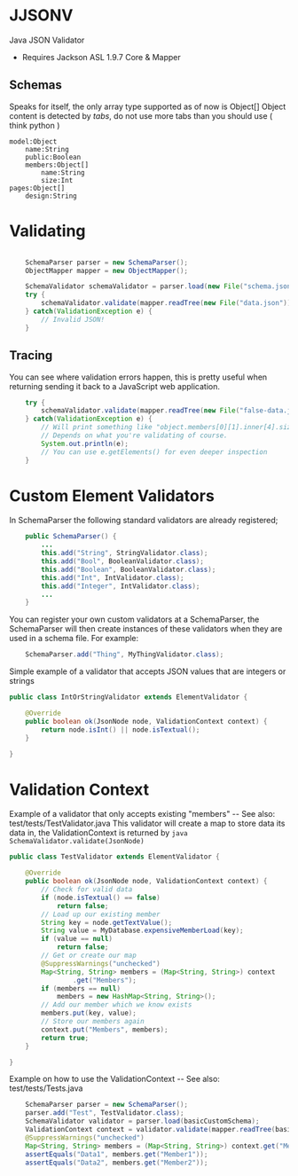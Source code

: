 JJSONV
======

Java JSON Validator
- Requires Jackson ASL 1.9.7 Core & Mapper

Schemas
-------
Speaks for itself, the only array type supported as of now is Object[]
Object content is detected by _tabs_, do not use more tabs than you should use ( think python )
```
model:Object
	name:String
	public:Boolean
	members:Object[]
		name:String
		size:Int
pages:Object[]
	design:String
```
Validating
==========
```java

	SchemaParser parser = new SchemaParser();
	ObjectMapper mapper = new ObjectMapper();

	SchemaValidator schemaValidator = parser.load(new File("schema.jsons"));
	try {
		schemaValidator.validate(mapper.readTree(new File("data.json")));
	} catch(ValidationException e) {
		// Invalid JSON!
	}

```
Tracing
-------
You can see where validation errors happen, this is pretty useful when returning sending it back to a JavaScript web application.
```java
	try {
		schemaValidator.validate(mapper.readTree(new File("false-data.json")));
	} catch(ValidationException e) {
		// Will print something like "object.members[0][1].inner[4].size"
		// Depends on what you're validating of course.
		System.out.println(e);
		// You can use e.getElements() for even deeper inspection
	}


```
Custom Element Validators
=========================
In SchemaParser the following standard validators are already registered;
```java
	public SchemaParser() {
		...
		this.add("String", StringValidator.class);
		this.add("Bool", BooleanValidator.class);
		this.add("Boolean", BooleanValidator.class);
		this.add("Int", IntValidator.class);
		this.add("Integer", IntValidator.class);
		...
	}
```
You can register your own custom validators at a SchemaParser, the SchemaParser
will then create instances of these validators when they are used in a schema file.
For example:
```java
	SchemaParser.add("Thing", MyThingValidator.class);
```
Simple example of a validator that accepts JSON values that are integers or strings
```java
public class IntOrStringValidator extends ElementValidator {

	@Override
	public boolean ok(JsonNode node, ValidationContext context) {
		return node.isInt() || node.isTextual();
	}

}
```
Validation Context
==================
Example of a validator that only accepts existing "members" -- See also: test/tests/TestValidator.java
This validator will create a map to store data its data in, the ValidationContext is returned
by ```java SchemaValidator.validate(JsonNode)```
```java
public class TestValidator extends ElementValidator {

	@Override
	public boolean ok(JsonNode node, ValidationContext context) {
		// Check for valid data
		if (node.isTextual() == false)
			return false;
		// Load up our existing member
		String key = node.getTextValue();
		String value = MyDatabase.expensiveMemberLoad(key);
		if (value == null)
			return false;
		// Get or create our map
		@SuppressWarnings("unchecked")
		Map<String, String> members = (Map<String, String>) context
				.get("Members");
		if (members == null)
			members = new HashMap<String, String>();
		// Add our member which we know exists
		members.put(key, value);
		// Store our members again
		context.put("Members", members);
		return true;
	}

}
```
Example on how to use the ValidationContext -- See also: test/tests/Tests.java
```java
	SchemaParser parser = new SchemaParser();
	parser.add("Test", TestValidator.class);
	SchemaValidator validator = parser.load(basicCustomSchema);
	ValidationContext context = validator.validate(mapper.readTree(basicJson));
	@SuppressWarnings("unchecked")
	Map<String, String> members = (Map<String, String>) context.get("Members");
	assertEquals("Data1", members.get("Member1"));
	assertEquals("Data2", members.get("Member2"));
```